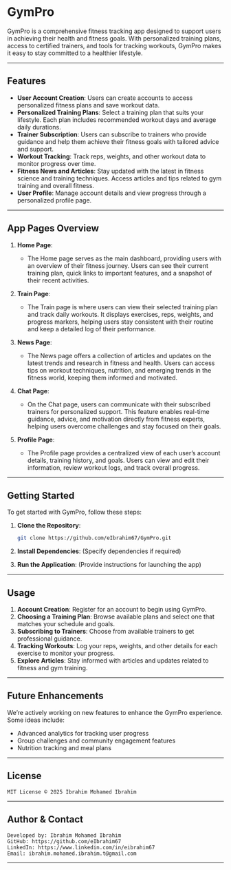 # GymPro

GymPro is a comprehensive fitness tracking app designed to support users in achieving their health and fitness goals. With personalized training plans, access to certified trainers, and tools for tracking workouts, GymPro makes it easy to stay committed to a healthier lifestyle.

---

## Features

- **User Account Creation**: Users can create accounts to access personalized fitness plans and save workout data.
- **Personalized Training Plans**: Select a training plan that suits your lifestyle. Each plan includes recommended workout days and average daily durations.
- **Trainer Subscription**: Users can subscribe to trainers who provide guidance and help them achieve their fitness goals with tailored advice and support.
- **Workout Tracking**: Track reps, weights, and other workout data to monitor progress over time.
- **Fitness News and Articles**: Stay updated with the latest in fitness science and training techniques. Access articles and tips related to gym training and overall fitness.
- **User Profile**: Manage account details and view progress through a personalized profile page.

---

## App Pages Overview

1. **Home Page**: 
   - The Home page serves as the main dashboard, providing users with an overview of their fitness journey. Users can see their current training plan, quick links to important features, and a snapshot of their recent activities. 

2. **Train Page**: 
   - The Train page is where users can view their selected training plan and track daily workouts. It displays exercises, reps, weights, and progress markers, helping users stay consistent with their routine and keep a detailed log of their performance.

3. **News Page**: 
   - The News page offers a collection of articles and updates on the latest trends and research in fitness and health. Users can access tips on workout techniques, nutrition, and emerging trends in the fitness world, keeping them informed and motivated.

4. **Chat Page**: 
   - On the Chat page, users can communicate with their subscribed trainers for personalized support. This feature enables real-time guidance, advice, and motivation directly from fitness experts, helping users overcome challenges and stay focused on their goals.

5. **Profile Page**: 
   - The Profile page provides a centralized view of each user’s account details, training history, and goals. Users can view and edit their information, review workout logs, and track overall progress.

---

## Getting Started

To get started with GymPro, follow these steps:

1. **Clone the Repository**:
   ```bash
   git clone https://github.com/eIbrahim67/GymPro.git
   ```
2. **Install Dependencies**:
   (Specify dependencies if required)

3. **Run the Application**:
   (Provide instructions for launching the app)

---

## Usage

1. **Account Creation**: Register for an account to begin using GymPro.
2. **Choosing a Training Plan**: Browse available plans and select one that matches your schedule and goals.
3. **Subscribing to Trainers**: Choose from available trainers to get professional guidance.
4. **Tracking Workouts**: Log your reps, weights, and other details for each exercise to monitor your progress.
5. **Explore Articles**: Stay informed with articles and updates related to fitness and gym training.

---

## Future Enhancements

We’re actively working on new features to enhance the GymPro experience. Some ideas include:
- Advanced analytics for tracking user progress
- Group challenges and community engagement features
- Nutrition tracking and meal plans

---

## License

```
MIT License © 2025 Ibrahim Mohamed Ibrahim
```

---

## Author & Contact

```
Developed by: Ibrahim Mohamed Ibrahim
GitHub: https://github.com/eIbrahim67
LinkedIn: https://www.linkedin.com/in/eibrahim67
Email: ibrahim.mohamed.ibrahim.t@gmail.com
```

---
